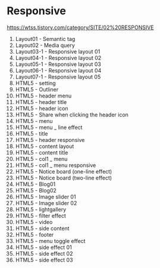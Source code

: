 # Responsive

https://wtss.tistory.com/category/SITE/02%20RESPONSIVE

1. Layout01 - Semantic tag
2. Layout02 - Media query
3. Layout03-1 - Responsive layout 01
4. Layout04-1 - Responsive layout 02
5. Layout05-1 - Responsive layout 03
6. Layout06-1 - Responsive layout 04
7. Layout07-1 - Responsive layout 05
8. HTML5 - setting
9. HTML5 - Outliner
10. HTML5 - header menu
11. HTML5 - header title
12. HTML5 - header icon
13. HTML5 - Share when clicking the header icon
14. HTML5 - menu
15. HTML5 - menu \_ line effect
16. HTML5 - title
17. HTML5 - header responsive
18. HTML5 - content layout
19. HTML5 - content title
20. HTML5 - col1 \_ menu
21. HTML5 - col1 \_ menu responsive
22. HTML5 - Notice board (one-line effect)
23. HTML5 - Notice board (two-line effect)
24. HTML5 - Blog01
25. HTML5 - Blog02
26. HTML5 - Image slider 01
27. HTML5 - Image slider 02
28. HTML5 - lightgallery
29. HTML5 - filter effect
30. HTML5 - video
31. HTML5 - side content
32. HTML5 - footer
33. HTML5 - menu toggle effect
34. HTML5 - side effect 01
35. HTML5 - side effect 02
36. HTML5 - side effect 03
